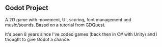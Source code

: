 ## Godot Project

A 2D game with movement, UI, scoring, font management and music/sounds.
Based on a tutorial from GDQuest.

It's been 8 years since I've coded games (back then in C# with Unity) and I thought to give Godot a chance.

